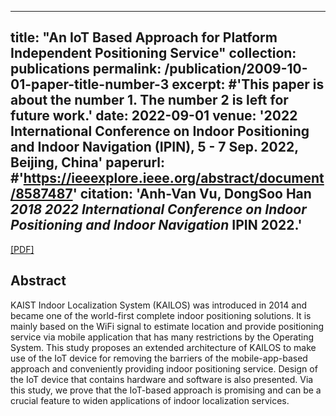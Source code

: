 
---
title: "An IoT Based Approach for Platform Independent Positioning Service"
collection: publications
permalink: /publication/2009-10-01-paper-title-number-3
excerpt: #'This paper is about the number 1. The number 2 is left for future work.'
date: 2022-09-01
venue: '2022 International Conference on Indoor Positioning and Indoor Navigation (IPIN), 5 - 7 Sep. 2022, Beijing, China'
paperurl: #'https://ieeexplore.ieee.org/abstract/document/8587487'
citation: '<b>Anh-Van Vu</b>, DongSoo Han <i>2018 2022 International Conference on Indoor Positioning and Indoor Navigation</i> <b>IPIN 2022</b>.'
---
[[PDF]](http://vanbk.github.io/files/paper3.pdf)

## Abstract
KAIST Indoor Localization System (KAILOS) was introduced in 2014 and became one of the world-first complete indoor positioning solutions. It is mainly based on the WiFi signal to estimate location and provide positioning service via mobile application that has many restrictions by the Operating System. This study proposes an extended architecture of KAILOS to make use of the IoT device for removing the barriers of the mobile-app-based approach and conveniently providing indoor positioning service. Design of the IoT device that contains hardware and software is also presented. Via this study, we prove that the IoT-based approach is promising and can be a crucial feature to widen applications of indoor localization services.

